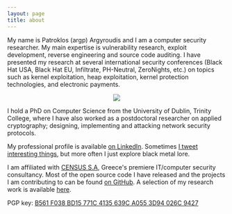 ```yaml
---
layout: page
title: about
---
```


My name is Patroklos (argp) Argyroudis and I am a computer security
researcher. My main expertise is vulnerability research, exploit
development, reverse engineering and source code auditing. I have
presented my research at several international security conferences
(Black Hat USA, Black Hat EU, Infiltrate, PH-Neutral, ZeroNights,
etc.) on topics such as kernel exploitation, heap exploitation, kernel
protection technologies, and electronic payments.

<p align="center">
<img src="https://argp.github.io/public/argp.jpg?raw=true"/>
</p>

I hold a PhD on Computer Science from the University of Dublin, Trinity
College, where I have also worked as a postdoctoral researcher on applied
cryptography; designing, implementing and attacking network security
protocols.

My professional profile is available
[on LinkedIn](http://linkedin.com/in/patroklos/). Sometimes
[I tweet interesting things](https://twitter.com/_argp), but more often
I just explore black metal lore.

I am affiliated with [CENSUS S.A](http://census-labs.com/), Greece's
premiere IT/computer security consultancy. Most of the open source code
I have released and the projects I am contributing to can be found
[on GitHub](https://github.com/argp/). A selection of my research
work is available [here](/research/).

PGP key: [B561 F038 BD15 771C 4135 639C A055 3D94 026C 9427](http://argp.github.io/argp_pgp.asc)
